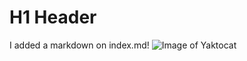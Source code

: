 # H1 Header
I added a markdown on index.md!
![Image of Yaktocat](https://octodex.github.com/images/yaktocat.png)
